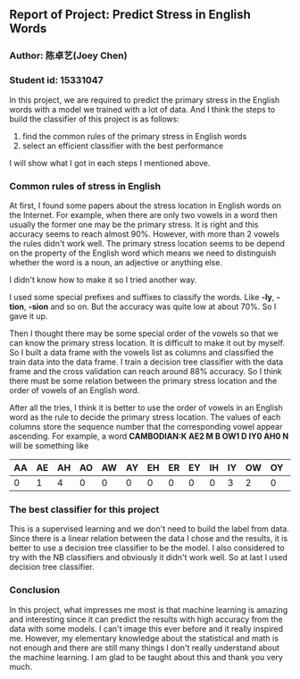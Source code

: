 ## Report of Project: Predict Stress in English Words 

### Author: 陈卓艺(Joey Chen)

### Student id: 15331047

In this project, we are required to predict the primary stress in the English words with a model we trained with a lot of data. And I think the steps to build the classifier of this project is as follows:

1. find the common rules of the primary stress in English words
2. select an efficient classifier with the best performance

I will show what I got in each steps I mentioned above. 

### Common rules of stress in English

At first, I found some papers about the stress location in English words on the Internet. For example, when there are only two vowels in a word then usually the former one may be the primary stress. It is right and this accuracy seems to reach almost 90%. However, with more than 2 vowels the rules didn't work well. The primary stress location seems to be depend on the property of the English word which means we need to distinguish whether the word is a noun, an adjective or anything else.

I didn't know how to make it so I tried another way.

I used some special prefixes and suffixes to classify the words. Like **-ly**, **-tion**, **-sion** and so on. But the accuracy was quite low at about 70%. So I gave it up.

Then I thought there may be some special order of the vowels so that we can know the primary stress location. It is difficult to make it out by myself. So I built a data frame with the vowels list as columns and classified the train data into the data frame. I train a decision tree classifier with the data frame and the cross validation can reach around 88% accuracy. So I think there must be some relation between the primary stress location and the order of vowels of an English word.

After all the tries, I think it is better to use the order of vowels in an English word as the rule to decide the primary stress location. The values of each columns store the sequence number that the corresponding vowel appear ascending. For example, a word **CAMBODIAN:K AE2 M B OW1 D IY0 AH0 N** will be something like

| AA   | AE   | AH   | AO   | AW   | AY   | EH   | ER   | EY   | IH   | IY   | OW   | OY   | UH   | UW   |
| ---- | ---- | ---- | ---- | ---- | ---- | ---- | ---- | ---- | ---- | ---- | ---- | ---- | ---- | ---- |
| 0    | 1    | 4    | 0    | 0    | 0    | 0    | 0    | 0    | 0    | 3    | 2    | 0    | 0    | 0    |



### The best classifier for this project

This is a supervised learning and we don't need to build the label from data. Since there is a linear relation between the data I chose and the results, it is better to use a decision tree classifier to be the model. I also considered to try with the NB classifiers and obviously it didn't work well. So at last I used decision tree classifier.



### Conclusion

In this project, what impresses me most is that machine learning is amazing and interesting since it can predict the results with high accuracy from the data with some models. I can't image this ever before and it really inspired me. However, my elementary knowledge about the statistical and math is not enough and there are still many things I don't really understand about the machine learning. I am glad to be taught about this and thank you very much.

